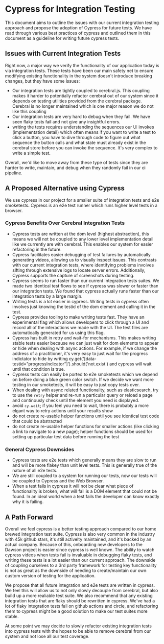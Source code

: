 # Cypress for Integration Testing

This document aims to outline the issues with our current integration testing approach and propose the adoption of Cypress for future tests. We have read through various best practices of cypress and outlined them in this document as a guideline for writing future cypress tests.

## Issues with Current Integration Tests

Right now, a major way we verify the functionality of our application today is via integration tests.  These tests have been our main safety net to ensure modifying existing functionality in the system doesn't introduce breaking changes, but they have some issues:

- Our integration tests are tightly coupled to cerebral.js.  This coupling makes it harder to potentially refactor cerebral out of our system since it depends on testing utilities provided from the cerebral package.  Cerebral is no longer maintained which is one major reason we do not like this coupling
- Our integration tests are very hard to debug when they fail.  We have seen flaky tests fail and not give any insightful errors.
- writing the tests requires understanding the sequences our UI invokes (implementation detail) which often means if you want to write a test to click a button, you have to dive through code to figure out what sequence the button calls and what state must already exist in the cerebral store before you can invoke the sequence.  It's very complex to write a simple test.

Overall, we'd like to move away from these type of tests since they are harder to write, maintain, and debug when they randomly fail in our ci pipeline.


## A Proposed Alternative using Cypress

We use cypress in our project for a smaller suite of integration tests and e2e smoketests. Cypress is an e2e test runner which runs higher level tests in a browser. 

### Cypress Benefits Over Cerebral Integration Tests
- Cypress tests are written at the dom level (highest abstraction), this means we will not be coupled to any lower level implementation detail like we currently are with cerebral.  This enables our system for easier refactoring in the future.
- Cypress facilitates easier debugging of test failures by automatically generating videos, allowing us to visually inspect issues. This contrasts with our current integration tests, where identifying problems involves sifting through extensive logs to locate server errors. Additionally, Cypress supports the capture of screenshots during testing.
- Cypress seems to run faster than our current integration tests suites.  We made two identical test flows to see if cypress was slower or faster than our integration tests.  We found that cypress actually runs faster than our integration tests by a large margin.
- Writing tests is a lot easier in cypress.  Writing tests in cypress often involves just knowing the testid of the dom element and calling it in the test.
- Cypress provides tooling to make writing tests fast.  They have an experimental flag which allows developers to click through a UI and record all of the interactions we made with the UI.  The test files are automatically generated for us using this flag.
- Cypress has built in retry and wait-for mechanisms.  This makes writing stable tests easier because we can just wait for dom elements to appear or hide when dealing with async actions.  For example, if we change the address of a practitioner, it's very easy to just wait for the progress indictator to hide by writing cy.get('[data-testid="progressIndicator"]').should('not.exist') and cypress will wait until that condition is true.
- Cypress tests can easily be ported to e2e smoketests which we depend on before doing a blue green color switch.  If we decide we want more testing in our smoketests, it will be easy to just copy tests over.
- When dealing with async related functionality, such as elasticsearch, try to use the `retry` helper and re-run a particular query or reload a page and continously check until the element you need is displayed. 
- avoid `cy.wait`; if you feel you need to wait, there is probably a more elgant way to retry actions until your results show
- do not create re-usable helper functions until you see identical test code that could be abstracted
- do not create re-usable helper functions for smaller actions (like clicking a link to navigate to a new page); helper functions should be used for setting up particular test data before running the test

### General Cypress Downsides
- Cypress tests are e2e tests which generally means they are slow to run and will be more flakey than unit level tests. This is generally true of the nature of all e2e tests.
- We are still coupled to a system for running our tests, now our tests will be coupled to Cypress and the Web Browser.
- When a test fails in cypress it will not be clear what piece of functionality is broken, what will fail is a DOM element that could not be found. In an ideal world when a test fails the developer can know exactly why it is failing.


## A Path Forward

Overall we feel cypress is a better testing approach compared to our home brewed integration test suite.  Cypress is also very common in the industry with 45k github stars, it's still activelty maintained, and it's backed by an actual company.  Because of this, onboarding new developers to the Dawson project is easier since cypress is well known.  The ability to watch cypress videos when tests fail is invaluable in debugging flaky tests, and writing these tests is a lot easier than our current approach. The downside of coupling ourselves to a 3rd party framework for testing key functionality is not as great as the downside of needing to create/maintain our own custom version of testing for the application.

We propose that all future integration and e2e tests are written in cypress.  We feel this will allow us to not only slowly decouple from cerebral, but also build up a more realiable test suite.  We also recommend that any existing integration tests that are flaky should be rewritten in cypress.  We've had a lot of flaky integration tests fail on github actions and circle, and refactoring them to cypress might be a good solution to make our test suites more stable.

At some point we may decide to slowly refactor existing integration tests into cypress tests with the hopes to be able to remove cerebral from our system and not lose all our test coverage.
